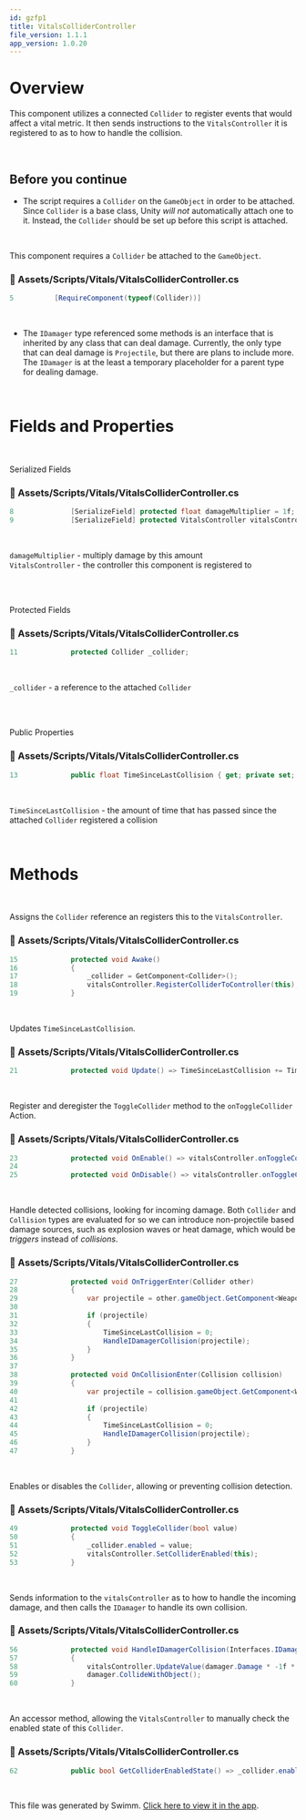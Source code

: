 ```yaml
---
id: gzfp1
title: VitalsColliderController
file_version: 1.1.1
app_version: 1.0.20
---
```


# Overview

This component utilizes a connected `Collider`<swm-token data-swm-token=":Assets/Scripts/Vitals/VitalsColliderController.cs:5:6:6:`    [RequireComponent(typeof(Collider))]`"/> to register events that would affect a vital metric. It then sends instructions to the `VitalsController`<swm-token data-swm-token=":Assets/Scripts/Vitals/VitalsController.cs:9:7:7:`    public abstract class VitalsController : MonoBehaviour`"/> it is registered to as to how to handle the collision.

<br/>

## Before you continue

*   The script requires a `Collider`<swm-token data-swm-token=":Assets/Scripts/Vitals/VitalsColliderController.cs:5:6:6:`    [RequireComponent(typeof(Collider))]`"/> on the `GameObject` in order to be attached. Since `Collider`<swm-token data-swm-token=":Assets/Scripts/Vitals/VitalsColliderController.cs:5:6:6:`    [RequireComponent(typeof(Collider))]`"/> is a base class, Unity _will not_ automatically attach one to it. Instead, the `Collider`<swm-token data-swm-token=":Assets/Scripts/Vitals/VitalsColliderController.cs:5:6:6:`    [RequireComponent(typeof(Collider))]`"/> should be set up before this script is attached.

<br/>

This component requires a `Collider`<swm-token data-swm-token=":Assets/Scripts/Vitals/VitalsColliderController.cs:5:6:6:`    [RequireComponent(typeof(Collider))]`"/> be attached to the `GameObject`.
<!-- NOTE-swimm-snippet: the lines below link your snippet to Swimm -->
### 📄 Assets/Scripts/Vitals/VitalsColliderController.cs
```c#
5          [RequireComponent(typeof(Collider))]
```

<br/>

*   The `IDamager`<swm-token data-swm-token=":Assets/Scripts/Vitals/VitalsColliderController.cs:56:9:9:`        protected void HandleIDamagerCollision(Interfaces.IDamager damager)`"/> type referenced some methods is an interface that is inherited by any class that can deal damage. Currently, the only type that can deal damage is `Projectile`<swm-token data-swm-token=":Assets/Scripts/Vitals/VitalsColliderController.cs:29:15:15:`            var projectile = other.gameObject.GetComponent&lt;Weapons.Projectile&gt;();`"/>, but there are plans to include more. The `IDamager`<swm-token data-swm-token=":Assets/Scripts/Vitals/VitalsColliderController.cs:56:9:9:`        protected void HandleIDamagerCollision(Interfaces.IDamager damager)`"/> is at the least a temporary placeholder for a parent type for dealing damage.
    

<br/>

# Fields and Properties

<br/>

Serialized Fields
<!-- NOTE-swimm-snippet: the lines below link your snippet to Swimm -->
### 📄 Assets/Scripts/Vitals/VitalsColliderController.cs
```c#
8              [SerializeField] protected float damageMultiplier = 1f;
9              [SerializeField] protected VitalsController vitalsController;
```

<br/>

`damageMultiplier`<swm-token data-swm-token=":Assets/Scripts/Vitals/VitalsColliderController.cs:8:9:9:`        [SerializeField] protected float damageMultiplier = 1f;`"/> - multiply damage by this amount<br/>
`VitalsController`<swm-token data-swm-token=":Assets/Scripts/Vitals/VitalsColliderController.cs:9:7:7:`        [SerializeField] protected VitalsController vitalsController;`"/> - the controller this component is registered to

<br/>

<br/>

Protected Fields
<!-- NOTE-swimm-snippet: the lines below link your snippet to Swimm -->
### 📄 Assets/Scripts/Vitals/VitalsColliderController.cs
```c#
11             protected Collider _collider;
```

<br/>

`_collider`<swm-token data-swm-token=":Assets/Scripts/Vitals/VitalsColliderController.cs:11:5:5:`        protected Collider _collider;`"/> - a reference to the attached `Collider`<swm-token data-swm-token=":Assets/Scripts/Vitals/VitalsColliderController.cs:11:3:3:`        protected Collider _collider;`"/>

<br/>

<br/>

Public Properties
<!-- NOTE-swimm-snippet: the lines below link your snippet to Swimm -->
### 📄 Assets/Scripts/Vitals/VitalsColliderController.cs
```c#
13             public float TimeSinceLastCollision { get; private set; }
```

<br/>

`TimeSinceLastCollision`<swm-token data-swm-token=":Assets/Scripts/Vitals/VitalsColliderController.cs:13:5:5:`        public float TimeSinceLastCollision { get; private set; }`"/> - the amount of time that has passed since the attached `Collider`<swm-token data-swm-token=":Assets/Scripts/Vitals/VitalsColliderController.cs:5:6:6:`    [RequireComponent(typeof(Collider))]`"/> registered a collision

<br/>

# Methods

<br/>

Assigns the `Collider`<swm-token data-swm-token=":Assets/Scripts/Vitals/VitalsColliderController.cs:17:7:7:`            _collider = GetComponent&lt;Collider&gt;();`"/> reference an registers this to the `VitalsController`<swm-token data-swm-token=":Assets/Scripts/Vitals/VitalsColliderController.cs:9:7:7:`        [SerializeField] protected VitalsController vitalsController;`"/>.
<!-- NOTE-swimm-snippet: the lines below link your snippet to Swimm -->
### 📄 Assets/Scripts/Vitals/VitalsColliderController.cs
```c#
15             protected void Awake()
16             {
17                 _collider = GetComponent<Collider>();
18                 vitalsController.RegisterColliderToController(this);
19             }
```

<br/>

Updates `TimeSinceLastCollision`<swm-token data-swm-token=":Assets/Scripts/Vitals/VitalsColliderController.cs:21:11:11:`        protected void Update() =&gt; TimeSinceLastCollision += Time.deltaTime;`"/>.
<!-- NOTE-swimm-snippet: the lines below link your snippet to Swimm -->
### 📄 Assets/Scripts/Vitals/VitalsColliderController.cs
```c#
21             protected void Update() => TimeSinceLastCollision += Time.deltaTime;
```

<br/>

Register and deregister the `ToggleCollider`<swm-token data-swm-token=":Assets/Scripts/Vitals/VitalsColliderController.cs:49:5:5:`        protected void ToggleCollider(bool value)`"/> method to the `onToggleCollider`<swm-token data-swm-token=":Assets/Scripts/Vitals/VitalsColliderController.cs:23:13:13:`        protected void OnEnable() =&gt; vitalsController.onToggleCollider += ToggleCollider;`"/> Action.
<!-- NOTE-swimm-snippet: the lines below link your snippet to Swimm -->
### 📄 Assets/Scripts/Vitals/VitalsColliderController.cs
```c#
23             protected void OnEnable() => vitalsController.onToggleCollider += ToggleCollider;
24     
25             protected void OnDisable() => vitalsController.onToggleCollider -= ToggleCollider;
```

<br/>

Handle detected collisions, looking for incoming damage. Both `Collider`<swm-token data-swm-token=":Assets/Scripts/Vitals/VitalsColliderController.cs:27:7:7:`        protected void OnTriggerEnter(Collider other)`"/> and `Collision`<swm-token data-swm-token=":Assets/Scripts/Vitals/VitalsColliderController.cs:38:7:7:`        protected void OnCollisionEnter(Collision collision)`"/> types are evaluated for so we can introduce non-projectile based damage sources, such as explosion waves or heat damage, which would be _triggers_ instead of _collisions_.
<!-- NOTE-swimm-snippet: the lines below link your snippet to Swimm -->
### 📄 Assets/Scripts/Vitals/VitalsColliderController.cs
```c#
27             protected void OnTriggerEnter(Collider other)
28             {
29                 var projectile = other.gameObject.GetComponent<Weapons.Projectile>();
30     
31                 if (projectile)
32                 {
33                     TimeSinceLastCollision = 0;
34                     HandleIDamagerCollision(projectile);
35                 }
36             }
37     
38             protected void OnCollisionEnter(Collision collision)
39             {
40                 var projectile = collision.gameObject.GetComponent<Weapons.Projectile>();
41     
42                 if (projectile)
43                 {
44                     TimeSinceLastCollision = 0;
45                     HandleIDamagerCollision(projectile);
46                 }
47             }
```

<br/>

Enables or disables the `Collider`<swm-token data-swm-token=":Assets/Scripts/Vitals/VitalsColliderController.cs:11:3:3:`        protected Collider _collider;`"/>, allowing or preventing collision detection.
<!-- NOTE-swimm-snippet: the lines below link your snippet to Swimm -->
### 📄 Assets/Scripts/Vitals/VitalsColliderController.cs
```c#
49             protected void ToggleCollider(bool value)
50             {
51                 _collider.enabled = value;
52                 vitalsController.SetColliderEnabled(this);
53             }
```

<br/>

Sends information to the `vitalsController`<swm-token data-swm-token=":Assets/Scripts/Vitals/VitalsColliderController.cs:58:1:1:`            vitalsController.UpdateValue(damager.Damage * -1f * damageMultiplier);`"/> as to how to handle the incoming damage, and then calls the `IDamager`<swm-token data-swm-token=":Assets/Scripts/Vitals/VitalsColliderController.cs:56:9:9:`        protected void HandleIDamagerCollision(Interfaces.IDamager damager)`"/> to handle its own collision.
<!-- NOTE-swimm-snippet: the lines below link your snippet to Swimm -->
### 📄 Assets/Scripts/Vitals/VitalsColliderController.cs
```c#
56             protected void HandleIDamagerCollision(Interfaces.IDamager damager)
57             {
58                 vitalsController.UpdateValue(damager.Damage * -1f * damageMultiplier);
59                 damager.CollideWithObject();
60             }
```

<br/>

An accessor method, allowing the `VitalsController`<swm-token data-swm-token=":Assets/Scripts/Vitals/VitalsColliderController.cs:9:7:7:`        [SerializeField] protected VitalsController vitalsController;`"/> to manually check the enabled state of this `Collider`<swm-token data-swm-token=":Assets/Scripts/Vitals/VitalsColliderController.cs:11:3:3:`        protected Collider _collider;`"/>.
<!-- NOTE-swimm-snippet: the lines below link your snippet to Swimm -->
### 📄 Assets/Scripts/Vitals/VitalsColliderController.cs
```c#
62             public bool GetColliderEnabledState() => _collider.enabled;
```

<br/>

This file was generated by Swimm. [Click here to view it in the app](https://app.swimm.io/repos/Z2l0aHViJTNBJTNBQ2hyb21ldHJ5JTNBJTNBcGlkaWU=/docs/gzfp1).
